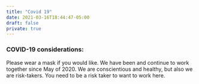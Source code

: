 ```yaml
---
title: "Covid 19"
date: 2021-03-16T18:44:47-05:00
draft: false
private: true
---
```


### COVID-19 considerations:
Please wear a mask if you would like. We have been and continue to work
together since May of 2020. We are conscientious and healthy, but also we are
risk-takers. You need to be a risk taker to want to work here.

